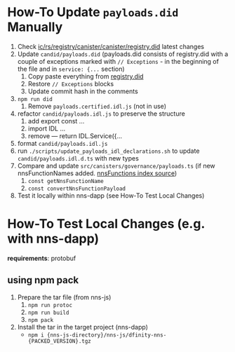 # How-To Update `payloads.did` Manually

1. Check [ic/rs/registry/canister/canister/registry.did](https://github.com/dfinity/ic/blob/master/rs/registry/canister/canister/registry.did) latest changes
2. Update `candid/payloads.did` (payloads.did consists of registry.did with a couple of exceptions marked with `// Exceptions` - in the beginning of the file and in `service: {...` section)
   1. Copy paste everything from [registry.did](https://github.com/dfinity/ic/blob/master/rs/registry/canister/canister/registry.did)
   2. Restore `// Exceptions` blocks
   3. Update commit hash in the comments
3. `npm run did`
   1. Remove `payloads.certified.idl.js` (not in use)
4. refactor `candid/payloads.idl.js` to preserve the structure
   1. add export const …
   2. import IDL …
   3. remove — return IDL.Service({…
5. format `candid/payloads.idl.js`
6. run `./scripts/update_payloads_idl_declarations.sh` to update `candid/payloads.idl.d.ts` with new types
7. Compare and update `src/canisters/governance/payloads.ts` (if new nnsFunctionNames added. [nnsFunctions index source](https://github.com/dfinity/ic/blob/master/rs/nns/governance/proto/ic_nns_governance/pb/v1/governance.proto#L349))
   1. `const getNnsFunctionName`
   2. `const convertNnsFunctionPayload`
8. Test it locally within nns-dapp (see How-To Test Local Changes)

# How-To Test Local Changes (e.g. with nns-dapp)

**requirements**: protobuf

## using npm pack

1. Prepare the tar file (from nns-js)
   1. `npm run protoc`
   2. `npm run build`
   3. `npm pack`
2. Install the tar in the target project (nns-dapp)
   - `npm i {nns-js-directory}/nns-js/dfinity-nns-{PACKED_VERSION}.tgz`
